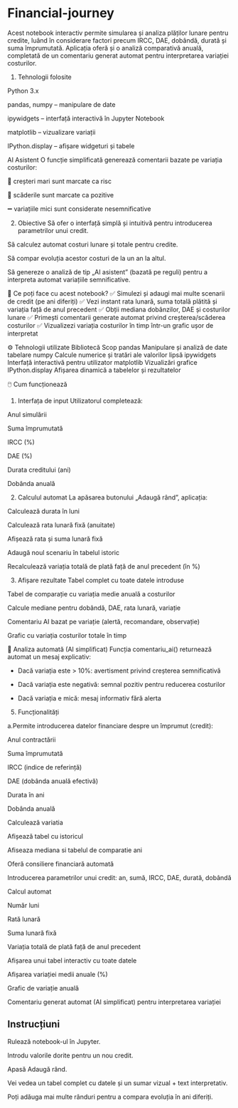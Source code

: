 # Financial-journey
Acest notebook interactiv permite simularea și analiza plăților lunare pentru credite, luând în considerare factori precum IRCC, DAE, dobândă, durată și suma împrumutată. Aplicația oferă și o analiză comparativă anuală, completată de un comentariu generat automat pentru interpretarea variației costurilor.

1. Tehnologii folosite

Python 3.x

pandas, numpy – manipulare de date

ipywidgets – interfață interactivă în Jupyter Notebook

matplotlib – vizualizare variații

IPython.display – afișare widgeturi și tabele

AI Asistent
O funcție simplificată generează comentarii bazate pe variația costurilor:

🔺 creșteri mari sunt marcate ca risc

🔻 scăderile sunt marcate ca pozitive

➖ variațiile mici sunt considerate nesemnificative

2. Obiective
Să ofer o interfață simplă și intuitivă pentru introducerea parametrilor unui credit.

Să calculez automat costuri lunare și totale pentru credite.

Să compar evoluția acestor costuri de la un an la altul.

Să genereze o analiză de tip „AI asistent” (bazată pe reguli) pentru a interpreta automat variațiile semnificative.

📌 Ce poți face cu acest notebook?
✅ Simulezi și adaugi mai multe scenarii de credit (pe ani diferiți)
✅ Vezi instant rata lunară, suma totală plătită și variația față de anul precedent
✅ Obții mediana dobânzilor, DAE și costurilor lunare
✅ Primești comentarii generate automat privind creșterea/scăderea costurilor
✅ Vizualizezi variația costurilor în timp într-un grafic ușor de interpretat

⚙️ Tehnologii utilizate
Bibliotecă	Scop
pandas	Manipulare și analiză de date tabelare
numpy	Calcule numerice și tratări ale valorilor lipsă
ipywidgets	Interfață interactivă pentru utilizator
matplotlib	Vizualizări grafice
IPython.display	Afișarea dinamică a tabelelor și rezultatelor

🖱️ Cum funcționează
1. Interfața de input
Utilizatorul completează:

Anul simulării

Suma împrumutată

IRCC (%)

DAE (%)

Durata creditului (ani)

Dobânda anuală

2. Calculul automat
La apăsarea butonului „Adaugă rând”, aplicația:

Calculează durata în luni

Calculează rata lunară fixă (anuitate)

Afișează rata și suma lunară fixă

Adaugă noul scenariu în tabelul istoric

Recalculează variația totală de plată față de anul precedent (în %)

3. Afișare rezultate
Tabel complet cu toate datele introduse

Tabel de comparație cu variația medie anuală a costurilor

Calcule mediane pentru dobândă, DAE, rata lunară, variație

Comentariu AI bazat pe variație (alertă, recomandare, observație)

Grafic cu variația costurilor totale în timp

🧠 Analiza automată (AI simplificat)
Funcția comentariu_ai() returnează automat un mesaj explicativ:

- Dacă variația este > 10%: avertisment privind creșterea semnificativă

- Dacă variația este negativă: semnal pozitiv pentru reducerea costurilor

- Dacă variația e mică: mesaj informativ fără alerta

5. Funcționalități


a.Permite introducerea datelor financiare despre un împrumut (credit):

Anul contractării

Suma împrumutată

IRCC (indice de referință)

DAE (dobânda anuală efectivă)

Durata în ani

Dobânda anuală

Calculează variatia

Afișează tabel cu istoricul

Afiseaza mediana si tabelul de comparatie ani 

 Oferă consiliere financiară automată


Introducerea parametrilor unui credit: an, sumă, IRCC, DAE, durată, dobândă

Calcul automat

Număr luni

Rată lunară

Suma lunară fixă

Variația totală de plată față de anul precedent

Afișarea unui tabel interactiv cu toate datele

Afișarea variației medii anuale (%)

Grafic de variație anuală

Comentariu generat automat (AI simplificat) pentru interpretarea variației

## Instrucțiuni
Rulează notebook-ul în Jupyter.

Introdu valorile dorite pentru un nou credit.

Apasă Adaugă rând.

Vei vedea un tabel complet cu datele și un sumar vizual + text interpretativ.

Poți adăuga mai multe rânduri pentru a compara evoluția în ani diferiți.

